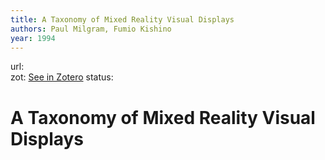 ```yaml
---
title: A Taxonomy of Mixed Reality Visual Displays
authors: Paul Milgram, Fumio Kishino
year: 1994
---
```

url:  
zot: [See in Zotero](zotero://select/items/@milgramTaxonomyMixedReality1994)
status:
# A Taxonomy of Mixed Reality Visual Displays




